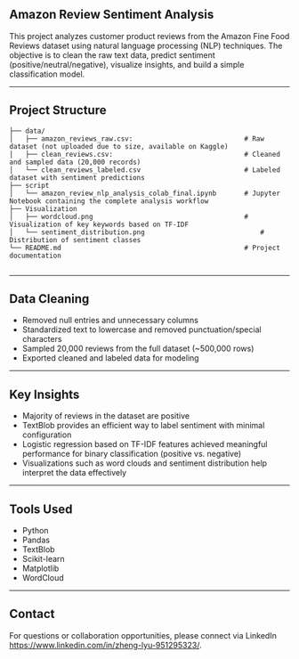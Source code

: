  ## Amazon Review Sentiment Analysis

This project analyzes customer product reviews from the Amazon Fine Food Reviews dataset using natural language processing (NLP) techniques. The objective is to clean the raw text data, predict sentiment (positive/neutral/negative), visualize insights, and build a simple classification model.

---

 ## Project Structure

```
├── data/
│   ├── amazon_reviews_raw.csv:                            # Raw dataset (not uploaded due to size, available on Kaggle)
│   ├── clean_reviews.csv:                                 # Cleaned and sampled data (20,000 records)
│   └── clean_reviews_labeled.csv                          # Labeled dataset with sentiment predictions
├── script
│   └── amazon_review_nlp_analysis_colab_final.ipynb       # Jupyter Notebook containing the complete analysis workflow
├── Visualization
│   ├── wordcloud.png                                      # Visualization of key keywords based on TF-IDF
│   └── sentiment_distribution.png                             # Distribution of sentiment classes
└── README.md                                              # Project documentation
 
```

---

 ## Data Cleaning

- Removed null entries and unnecessary columns
- Standardized text to lowercase and removed punctuation/special characters
- Sampled 20,000 reviews from the full dataset (~500,000 rows)
- Exported cleaned and labeled data for modeling

---

 ## Key Insights

- Majority of reviews in the dataset are positive
- TextBlob provides an efficient way to label sentiment with minimal configuration
- Logistic regression based on TF-IDF features achieved meaningful performance for binary classification (positive vs. negative)
- Visualizations such as word clouds and sentiment distribution help interpret the data effectively

---

 ## Tools Used
- Python
- Pandas
- TextBlob
- Scikit-learn
- Matplotlib
- WordCloud

---

 ## Contact
For questions or collaboration opportunities, please connect via LinkedIn https://www.linkedin.com/in/zheng-lyu-951295323/.
